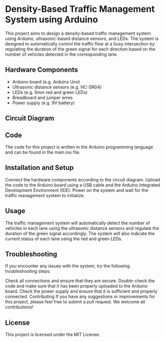 # Density-Based Traffic Management System using Arduino
This project aims to design a density-based traffic management system using Arduino, ultrasonic-based distance sensors, and LEDs. The system is designed to automatically control the traffic flow at a busy intersection by regulating the duration of the green signal for each direction based on the number of vehicles detected in the corresponding lane.

## Hardware Components
* Arduino board (e.g. Arduino Uno)  
* Ultrasonic distance sensors (e.g. HC-SR04)  
* LEDs (e.g. 5mm red and green LEDs)  
* Breadboard and jumper wires  
* Power supply (e.g. 9V battery)  

## Circuit Diagram

## Code
The code for this project is written in the Arduino programming language and can be found in the main.ino file.

## Installation and Setup
Connect the hardware components according to the circuit diagram.
Upload the code to the Arduino board using a USB cable and the Arduino Integrated Development Environment (IDE).
Power on the system and wait for the traffic management system to initialize.

## Usage
The traffic management system will automatically detect the number of vehicles in each lane using the ultrasonic distance sensors and regulate the duration of the green signal accordingly. The system will also indicate the current status of each lane using the red and green LEDs.

## Troubleshooting
If you encounter any issues with the system, try the following troubleshooting steps:

Check all connections and ensure that they are secure.
Double-check the code and make sure that it has been properly uploaded to the Arduino board.
Check the power supply and ensure that it is sufficient and properly connected.
Contributing
If you have any suggestions or improvements for this project, please feel free to submit a pull request. We welcome all contributions!

## License
This project is licensed under the MIT License.
